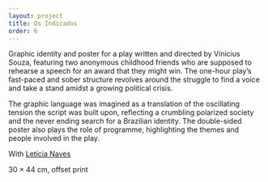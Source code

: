 ```yaml
---
layout: project
title: Os Indicados
order: 6
---
```


Graphic identity and poster for a play written and directed by Vinícius Souza, featuring two anonymous childhood friends who are supposed to rehearse a speech for an award that they might win. The one-hour play’s fast-paced and sober structure revolves around the struggle to find a voice and take a stand amidst a growing political crisis.

The graphic language was imagined as a translation of the oscillating tension the script was built upon, reflecting a crumbling polarized society and the never ending search for a Brazilian identity. The double-sided poster also plays the role of programme, highlighting the themes and people involved in the play.

<p class="specifications">With <a href="http://leticianaves.com" target="_blank">Letícia Naves</a></p>

<p class="specifications">30 × 44 cm, offset print</p>